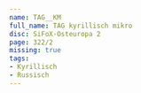 ```yaml
---
name: TAG__KM
full_name: TAG kyrillisch mikro
disc: SiFoX-Osteuropa 2
page: 322/2
missing: true
tags:
- Kyrillisch
- Russisch
---
```

